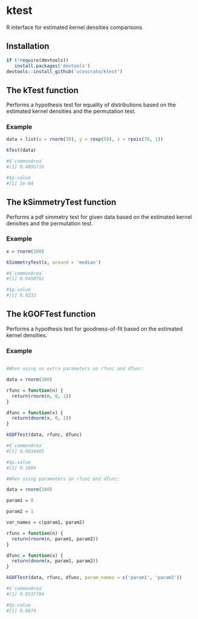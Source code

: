 # ktest
R interface for estimated kernel densities comparisons

## Installation

```R 
if (!require(devtools)) 
   install.packages('devtools') 
devtools::install_github('vcoscrato/ktest') 
```

## The kTest function
Performs a hypothesis test for equality of distributions based on the estimated kernel densities and the permutation test.

### Example

```R
data = list(x = rnorm(30), y = rexp(50), z = rpois(70, 1))

kTest(data)

#$`commonArea`
#[1] 0.4895715

#$p.value
#[1] 2e-04
```

## The kSimmetryTest function
Performs a pdf simmetry test for given data based on the estimated kernel densities and the permutation test.

### Example

```R
x = rnorm(100)

kSimmetryTest(x, around = 'median')

#$`commonArea`
#[1] 0.9450761

#$p.value
#[1] 0.9232
```

## The kGOFTest function
Performs a hypothesis test for goodness-of-fit based on the estimated kernel densities.

### Example

```R

#When using no extra parameters on rfunc and dfunc:

data = rnorm(100)

rfunc = function(n) {
  return(rnorm(n, 0, 1))
}

dfunc = function(x) {
  return(dnorm(x, 0, 1))
}

kGOFTest(data, rfunc, dfunc)

#$`commonArea`
#[1] 0.9034465

#$p.value
#[1] 0.1684

#When using parameters on rfunc and dfunc:

data = rnorm(100)

param1 = 0

param2 = 1

var_names = c(param1, param2)

rfunc = function(n) {
  return(rnorm(n, param1, param2))
}

dfunc = function(x) {
  return(dnorm(x, param1, param2))
}

kGOFTest(data, rfunc, dfunc, param_names = c('param1', 'param2'))

#$`commonArea`
#[1] 0.9537704

#$p.value
#[1] 0.8874
```
